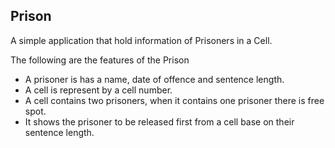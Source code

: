 ## **Prison**

A simple application that hold information of Prisoners in a Cell.

The following are the features of the Prison

* A prisoner is has a name, date of offence and sentence length.
* A cell is represent by a cell number.
* A cell contains two prisoners, when it contains one prisoner there is free spot.
* It shows the prisoner to be released first from a cell base on their sentence length. 

